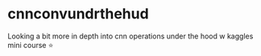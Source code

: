 # cnnconvundrthehud
Looking a bit more in depth into cnn operations under the hood w kaggles mini course ⭐
